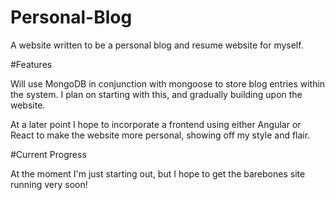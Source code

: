 # Personal-Blog

A website written to be a personal blog and resume website for myself.

#Features

Will use MongoDB in conjunction with mongoose to store blog entries within the system.  I plan on starting with this, and gradually building upon the website.

At a later point I hope to incorporate a frontend using either Angular or React to make the website more personal, showing off my style and flair.

#Current Progress

At the moment I'm just starting out, but I hope to get the barebones site running very soon!